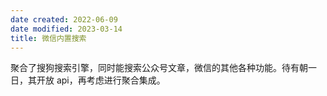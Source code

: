 ```yaml
---
date created: 2022-06-09
date modified: 2023-03-14
title: 微信内置搜索
---
```


聚合了搜狗搜索引擎，同时能搜索公众号文章，微信的其他各种功能。待有朝一日，其开放 api，再考虑进行聚合集成。
